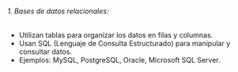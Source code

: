 ###### 1. Bases de datos relacionales:
   - Utilizan tablas para organizar los datos en filas y columnas.
   - Usan SQL (Lenguaje de Consulta Estructurado) para manipular y consultar datos.
   - Ejemplos: MySQL, PostgreSQL, Oracle, Microsoft SQL Server.